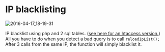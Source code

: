 # IP blacklisting

![2016-04-17_18-19-31](https://cloud.githubusercontent.com/assets/8536299/14588494/416ea6a6-04cb-11e6-81db-fccdc4c100d4.png)

IP blacklist using php and 2 sql tables. ([see here for an htaccess version.](https://github.com/Xyl2k/XyliLabs-Ruins/tree/master/HtaccessMyAdmin))<br>
All you have to do when you detect a bad query is to call ```reloadIpList();```<br>
After 3 calls from the same IP, the function will simply blacklist it.
